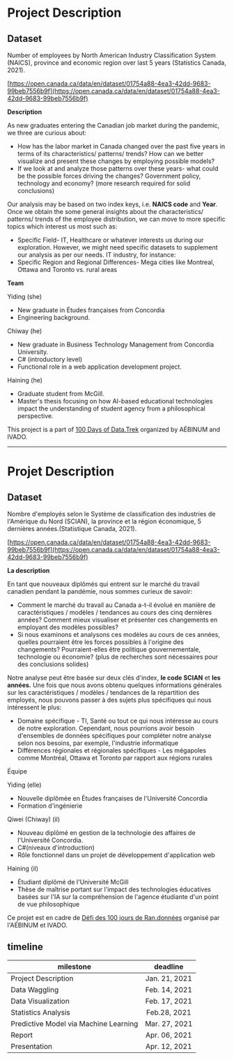 # Project Description
## **Dataset**

Number of employees by North American Industry Classification System (NAICS), province and economic region over last 5 years (Statistics Canada, 2021).

[https://open.canada.ca/data/en/dataset/01754a88-4ea3-42dd-9683-99beb7556b9f](https://open.canada.ca/data/en/dataset/01754a88-4ea3-42dd-9683-99beb7556b9f)

**Description**

As new graduates entering the Canadian job market during the pandemic, we three are curious about:

- How has the labor market in Canada changed over the past five years in terms of its characteristics/ patterns/ trends? How can we better visualize and present these changes by employing possible models?
- If we look at and analyze those patterns over these years- what could be the possible forces driving the changes? Government policy, technology and economy? (more research required for solid conclusions)

Our analysis may be based on two index keys, i.e. **NAICS code** and **Year**. Once we obtain the some general insights about the characteristics/ patterns/ trends of the employee distribution, we can move to more specific topics which interest us most such as:

- Specific Field- IT, Healthcare or whatever interests us during our exploration. However, we might need specific datasets to supplement our analysis as per our needs. IT industry, for instance:
- Specific Region and Regional Differences- Mega cities like Montreal, Ottawa and Toronto vs. rural areas

**Team**

Yiding (she)

- New graduate in Études françaises from Concordia
- Engineering background.

Chiway (he)

- New graduate in Business Technology Management from Concordia University.
- C# (introductory level)
- Functional role in a web application development project.

Haining (he)

- Graduate student from McGill.
- Master's thesis focusing on how AI-based educational technologies impact the understanding of student agency from a philosophical perspective.

This project is a part of [100 Days of Data.Trek](https://ivado.ca/evenements/100-jours-de-ran-donnees-2/) organized by AÉBINUM and IVADO. 

---
# Projet Description
## **Dataset**

Nombre d'employés selon le Système de classification des industries de l'Amérique du Nord (SCIAN), la province et la région économique, 5 dernières années.(Statistique Canada, 2021).

[https://open.canada.ca/data/en/dataset/01754a88-4ea3-42dd-9683-99beb7556b9f](https://open.canada.ca/data/en/dataset/01754a88-4ea3-42dd-9683-99beb7556b9f)

**La description**

En tant que nouveaux diplômés qui entrent sur le marché du travail canadien pendant la pandémie, nous sommes curieux de savoir:

- Comment le marché du travail au Canada a-t-il évolué en manière de caractéristiques / modèles / tendances au cours des cinq dernières années? Comment mieux visualiser et présenter ces changements en employant des modèles possibles?
- Si nous examinons et analysons ces modèles au cours de ces années, quelles pourraient être les forces possibles à l'origine des changements? Pourraient-elles être politique gouvernementale, technologie ou économie? (plus de recherches sont nécessaires pour des conclusions solides)

Notre analyse peut être basée sur deux clés d'index, **le code SCIAN** et **les** **années.** Une fois que nous avons obtenu quelques informations générales sur les caractéristiques / modèles / tendances de la répartition des employés, nous pouvons passer à des sujets plus spécifiques qui nous intéressent le plus:

- Domaine spécifique - TI, Santé ou tout ce qui nous intéresse au cours de notre exploration. Cependant, nous pourrions avoir besoin d'ensembles de données spécifiques pour compléter notre analyse selon nos besoins, par exemple, l'industrie informatique
- Différences régionales et régionales spécifiques - Les mégapoles comme Montréal, Ottawa et Toronto par rapport aux régions rurales

Équipe

Yiding (elle)

- Nouvelle diplômée en Études françaises de l'Université Concordia
- Formation d'ingénierie

Qiwei (Chiway) (il)

- Nouveau diplômé en gestion de la technologie des affaires de l'Université Concordia.
- C#(niveaux d'introduction)
- Rôle fonctionnel dans un projet de développement d'application web

Haining (il)

- Étudiant diplômé de l'Université McGill
- Thèse de maîtrise portant sur l'impact des technologies éducatives basées sur l'IA sur la compréhension de l'agence étudiante d'un point de vue philosophique

Ce projet est en cadre de [Défi des 100 jours de Ran.données](https://ivado.ca/evenements/100-jours-de-ran-donnees-2/) organisé par l'AÉBINUM et IVADO.

## **timeline**
milestone|deadline
--|:--:
Project Description |	Jan. 21, 2021
Data Waggling	| Feb. 14, 2021
Data Visualization |	Feb. 17, 2021
Statistics Analysis	| Feb.28, 2021
Predictive Model via Machine Learning	| Mar. 27, 2021
Report	| Apr. 06, 2021
Presentation	| Apr. 12, 2021
